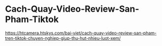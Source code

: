 # Cach-Quay-Video-Review-San-Pham-Tiktok
https://htcamera.htskys.com/bai-viet/cach-quay-video-review-san-pham-tren-tiktok-chuyen-nghiep-giup-thu-hut-nhieu-luot-xem/
